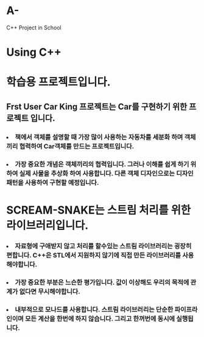 # A-
C++ Project in School
<h1>Using C++</h1>
<h1>학습용 프로젝트입니다.</h1>
<h2>Frst User Car King 프로젝트는 Car를 구현하기 위한 프로젝트 입니다.</h2>

<h3><li>책에서 객체를 설명할 때 가장 많이 사용하는 자동차를 세분화 하며 객체끼리 협력하여 Car객체를 만드는 프로젝트입니다.</h3>

<h3><li>가장 중요한 개념은 객체끼리의 협력입니다. 그러나 이해를 쉽게 하기 위하여 실제 사물을 추상화 하여 사용합니다. 다른 객체 디자인으로는 디자인 패턴을 사용하여 구현할 예정입니다.</h3>

<h1>SCREAM-SNAKE는 스트림 처리를 위한 라이브러리입니다.</h1>

<h3><li>자료형에 구애받지 않고 처리를 할수있는 스트림 라이브러리는 굉장히 편합니다. C++은 STL에서 지원하지 않기에 직접 만든 라이브러리를 사용해야합니다.</h3></li>

<h3><li>가장 중요한 부분은 느슨한 평가입니다. 값이 이상해도 우리의 목적에 관계가 없다면 무시해야합니다.</h3></li>

<h3><li>내부적으로 모나드를 사용합니다. 스트림 라이브러리는 단순한 파이프라인이며 모든 계산을 한번에 하지 않습니다. 그리고 한꺼번에 동시에 실행됩니다.</h3></li>